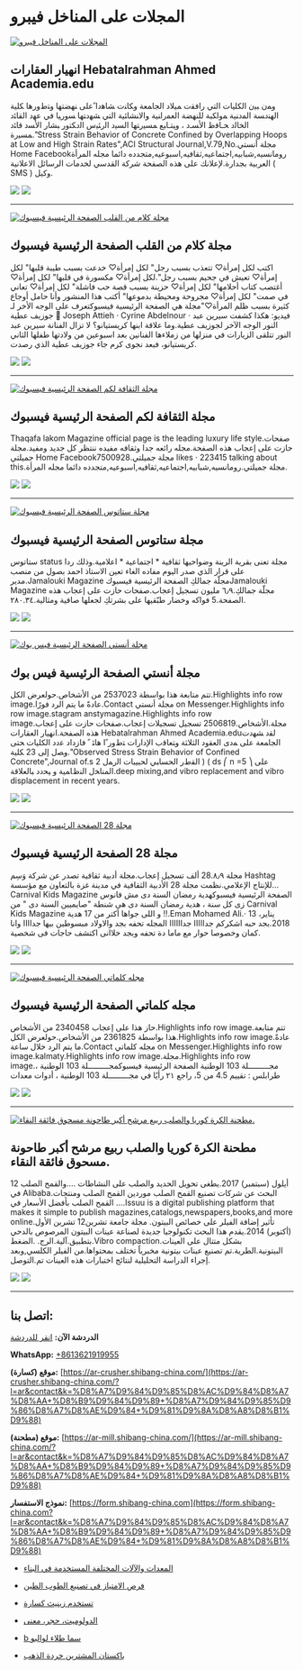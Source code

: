 # المجلات على المناخل فيبرو

<a href="https://swt.shibang-china.com/?l=ar&img&k=%D8%A7%D9%84%D9%85%D8%AC%D9%84%D8%A7%D8%AA+%D8%B9%D9%84%D9%89+%D8%A7%D9%84%D9%85%D9%86%D8%A7%D8%AE%D9%84+%D9%81%D9%8A%D8%A8%D8%B1%D9%88" target="_blank">![المجلات على المناخل فيبرو](http://static.shibang-china.com/all-800x300/237.jpg)</a>

## انهيار العقارات Hebatalrahman Ahmed Academia.edu
ﻭﻤﻥ ﺒﻴﻥ ﺍﻟﻜﻠﻴﺎﺕ ﺍﻟﺘﻲ ﺭﺍﻓﻘﺕ ﻤﻴﻼﺩ ﺍﻟﺠﺎﻤﻌﺔ ﻭﻜﺎﻨﺕ ﺸﺎﻫﺩﺍﹰﻋﻠﻰ ﻨﻬﻀﺘﻬﺎ ﻭﺘﻁﻭﺭﻫﺎ ﻜﻠﻴﺔ ﺍﻟﻬﻨﺩﺴﺔ ﺍﻟﻤﺩﻨﻴﺔ ﻤﻭﺍﻜﺒﺔ ﻟﻠﻨﻬﻀﺔ ﺍﻟﻌﻤﺭﺍﻨﻴﺔ ﻭﺍﻻﻨﺸﺎﺌﻴﺔ ﺍﻟﺘﻲ ﺸﻬﺩﺘﻬﺎ ﺴﻭﺭﻴﺎ ﻓﻲ ﻋﻬﺩ ﺍﻟﻘﺎﺌﺩ ﺍﻟﺨﺎﻟﺩ ﺤـﺎﻓﻅ ﺍﻷﺴـﺩ ، ﻭﻴﺘـﺎﺒﻊ ﻤﺴﻴﺭﺘﻬﺎ ﺍﻟﺴﻴﺩ ﺍﻟﺭﺌﻴﺱ ﺍﻟﺩﻜﺘﻭﺭ ﺒﺸﺎﺭ ﺍﻷﺴﺩ ﻗﺎﺌﺩ ﻤﺴﻴﺭﺓ.&quot;Stress Strain Behavior of Concrete Confined by Overlapping Hoops at Low and High Strain Rates&quot;,ACI Structural Journal,V.79,No.مجلة أنستي Home Facebookرومانسيه,شبابيه,اجتماعيه,ثقافيه,اسبوعيه,متجدده دائما مجله المرأة العربية بجدارة.لإعلانك على هذه الصفحة شركة القدسي لخدمات الرسائل الاعلانية ( SMS ) وكيل.


<a href="https://whatsapp.shibangsoft.com/WhatsApp.php" target="_blank" title="WhatsApp">![](http://static.shibang-china.com/icon/whatsapp.png)</a> <a href="https://swt.shibang-china.com/?l=ar&icon&k=%D8%A7%D9%84%D9%85%D8%AC%D9%84%D8%A7%D8%AA+%D8%B9%D9%84%D9%89+%D8%A7%D9%84%D9%85%D9%86%D8%A7%D8%AE%D9%84+%D9%81%D9%8A%D8%A8%D8%B1%D9%88" target="_blank">![](http://static.shibang-china.com/icon/chat-ar.png)</a>

---

<a href="https://swt.shibang-china.com/?l=ar&img&k=%D8%A7%D9%84%D9%85%D8%AC%D9%84%D8%A7%D8%AA+%D8%B9%D9%84%D9%89+%D8%A7%D9%84%D9%85%D9%86%D8%A7%D8%AE%D9%84+%D9%81%D9%8A%D8%A8%D8%B1%D9%88" target="_blank">![مجلة كلام من القلب الصفحة الرئيسية فيسبوك](http://static.shibang-china.com/all-800x300/1473.jpg)</a>

## مجلة كلام من القلب الصفحة الرئيسية فيسبوك
اكتب لكل إمرأة♡ تتعذب بسبب رجل&quot; لكل إمرأة♡ خدعت بسبب طيبة قلبها&quot; لكل إمرأة♡ تعيش في جحيم بسبب رجل&quot;.لكل إمرأة♡ مكسورة في قلبها&quot; لكل إمرأة♡ أغتصب كتاب أحلامها&quot; لكل إمرأة♡ حزينة بسبب قصة حب فاشلة&quot; لكل إمرأة♡ تعاني في صمت&quot; لكل إمرأة♡ مجروحة ومحيطة بدموعها&quot; أكتب هذا المنشور وأنا حامل أوجاع كثيرة بسبب ظلم المرأة♡&quot;مجلة هي الصفحة الرئيسية فيسبوكتعرف على الوجه الأخر لـ جوزيف عطية 🤔 Joseph Attieh &middot; Cyrine Abdelnour &middot; فيديو: هكذا كشفت سيرين عبد النور الوجه الآخر لجوزيف عطية.وما علاقة ابنها كريستيانو؟ لا تزال الفنانة سيرين عبد النور تتلقى الزيارات في منزلها من زملاءها الفنانين بعد اسبوعين من ولادتها طفلها الثاني كريستيانو، فبعد نجوى كرم جاء جوزيف عطية الذي رصدت.


<a href="https://whatsapp.shibangsoft.com/WhatsApp.php" target="_blank" title="WhatsApp">![](http://static.shibang-china.com/icon/whatsapp.png)</a> <a href="https://swt.shibang-china.com/?l=ar&icon&k=%D8%A7%D9%84%D9%85%D8%AC%D9%84%D8%A7%D8%AA+%D8%B9%D9%84%D9%89+%D8%A7%D9%84%D9%85%D9%86%D8%A7%D8%AE%D9%84+%D9%81%D9%8A%D8%A8%D8%B1%D9%88" target="_blank">![](http://static.shibang-china.com/icon/chat-ar.png)</a>

---

<a href="https://swt.shibang-china.com/?l=ar&img&k=%D8%A7%D9%84%D9%85%D8%AC%D9%84%D8%A7%D8%AA+%D8%B9%D9%84%D9%89+%D8%A7%D9%84%D9%85%D9%86%D8%A7%D8%AE%D9%84+%D9%81%D9%8A%D8%A8%D8%B1%D9%88" target="_blank">![مجلة الثقافة لكم الصفحة الرئيسية فيسبوك](http://static.shibang-china.com/all-800x300/1337.jpg)</a>

## مجلة الثقافة لكم الصفحة الرئيسية فيسبوك
Thaqafa lakom Magazine official page is the leading luxury life style.صفحات حازت على إعجاب هذه الصفحة.مجله رائعه جدا وثقافه مفيده ننتظر كل جديد ومفيد.مجلة جميلتي Home Facebookمجلة جميلتي.7500928 likes · 223415 talking about this.مجلة جميلتي.رومانسيه,شبابيه,اجتماعيه,ثقافيه,اسبوعيه,متجدده دائما مجله المرأة.


<a href="https://whatsapp.shibangsoft.com/WhatsApp.php" target="_blank" title="WhatsApp">![](http://static.shibang-china.com/icon/whatsapp.png)</a> <a href="https://swt.shibang-china.com/?l=ar&icon&k=%D8%A7%D9%84%D9%85%D8%AC%D9%84%D8%A7%D8%AA+%D8%B9%D9%84%D9%89+%D8%A7%D9%84%D9%85%D9%86%D8%A7%D8%AE%D9%84+%D9%81%D9%8A%D8%A8%D8%B1%D9%88" target="_blank">![](http://static.shibang-china.com/icon/chat-ar.png)</a>

---

<a href="https://swt.shibang-china.com/?l=ar&img&k=%D8%A7%D9%84%D9%85%D8%AC%D9%84%D8%A7%D8%AA+%D8%B9%D9%84%D9%89+%D8%A7%D9%84%D9%85%D9%86%D8%A7%D8%AE%D9%84+%D9%81%D9%8A%D8%A8%D8%B1%D9%88" target="_blank">![مجلة ستاتوس الصفحة الرئيسية فيسبوك](http://static.shibang-china.com/all-800x300/644.jpg)</a>

## مجلة ستاتوس الصفحة الرئيسية فيسبوك
ستاتوس status مجلة تعنى بقرية الرينة وضواحيها ثقافية * اجتماعية * اعلامية.وذلك ردا على قرار الذي صدر اليوم مفاده الغاء تعين الاستاذ احمد بصول من منصب مدير.Jamalouki Magazine مجلّة جمالكِ الصفحة الرئيسية فيسبوكJamalouki Magazine مجلّة جمالكِ.٦٫٩ مليون تسجيل إعجاب.صفحات حازت على إعجاب هذه الصفحة.5 فواكه وخضار طبّقيها على بشرتكِ لجعلها صافية ومثالية.٢٨٠.٣٤.


<a href="https://whatsapp.shibangsoft.com/WhatsApp.php" target="_blank" title="WhatsApp">![](http://static.shibang-china.com/icon/whatsapp.png)</a> <a href="https://swt.shibang-china.com/?l=ar&icon&k=%D8%A7%D9%84%D9%85%D8%AC%D9%84%D8%A7%D8%AA+%D8%B9%D9%84%D9%89+%D8%A7%D9%84%D9%85%D9%86%D8%A7%D8%AE%D9%84+%D9%81%D9%8A%D8%A8%D8%B1%D9%88" target="_blank">![](http://static.shibang-china.com/icon/chat-ar.png)</a>

---

<a href="https://swt.shibang-china.com/?l=ar&img&k=%D8%A7%D9%84%D9%85%D8%AC%D9%84%D8%A7%D8%AA+%D8%B9%D9%84%D9%89+%D8%A7%D9%84%D9%85%D9%86%D8%A7%D8%AE%D9%84+%D9%81%D9%8A%D8%A8%D8%B1%D9%88" target="_blank">![مجلة أنستي الصفحة الرئيسية فيس بوك](http://static.shibang-china.com/all-800x300/969.jpg)</a>

## مجلة أنستي الصفحة الرئيسية فيس بوك
تتم متابعة هذا بواسطة 2537023 من الأشخاص.حولعرض الكل.Highlights info row image.عادةً ما يتم الرد فورًا.Contact مجلة أنستي on Messenger.Highlights info row image.stagram anstymagazine.Highlights info row image.مجلة.الأشخاص.2506819 تسجيل تسجيلات إعجاب.صفحات حازت على إعجاب هذه الصفحة.انهيار العقارات Hebatalrahman Ahmed Academia.eduﻟﻘﺩ ﺸﻬﺩﺕ ﺍﻟﺠﺎﻤﻌﺔ ﻋﻠﻰ ﻤﺩﻯ ﺍﻟﻌﻘﻭﺩ ﺍﻟﺜﻼﺜﺔ ﻭﺘﻌﺎﻗﺏ ﺍﻹﺩﺍﺭﺍﺕ ﺘﻁﻭﺭﹰﺍ ﻫﺎﺌ ﹰ ﻓﺎﺯﺩﺍﺩ ﻋﺩﺩ ﺍﻟﻜﻠﻴﺎﺕ ﺤﺘﻰ ﻭﺼل ﺇﻟﻰ 23 ﻜﻠﻴﺔ.&quot;Observed Stress Strain Behavior of Confined Concrete&quot;,Journal of.s 2 ﺍﻟﻘﻁﺭ ﺍﻟﺤﺴﺎﺒﻲ ﻟﺤﺒﻴﺒﺎﺕ ﺍﻟﺭﻤل ) ( ds ⎛ n =5 ⎞ ﻋﻠﻰ ﺍﻟﻤﻨﺎﺨل ﺍﻟﻨﻅﺎﻤﻴﺔ ﻭ ﻴﺤﺩﺩ ﺒﺎﻟﻌﻼﻗﺔ.deep mixing,and vibro replacement and vibro displacement in recent years.


<a href="https://whatsapp.shibangsoft.com/WhatsApp.php" target="_blank" title="WhatsApp">![](http://static.shibang-china.com/icon/whatsapp.png)</a> <a href="https://swt.shibang-china.com/?l=ar&icon&k=%D8%A7%D9%84%D9%85%D8%AC%D9%84%D8%A7%D8%AA+%D8%B9%D9%84%D9%89+%D8%A7%D9%84%D9%85%D9%86%D8%A7%D8%AE%D9%84+%D9%81%D9%8A%D8%A8%D8%B1%D9%88" target="_blank">![](http://static.shibang-china.com/icon/chat-ar.png)</a>

---

<a href="https://swt.shibang-china.com/?l=ar&img&k=%D8%A7%D9%84%D9%85%D8%AC%D9%84%D8%A7%D8%AA+%D8%B9%D9%84%D9%89+%D8%A7%D9%84%D9%85%D9%86%D8%A7%D8%AE%D9%84+%D9%81%D9%8A%D8%A8%D8%B1%D9%88" target="_blank">![مجلة 28 الصفحة الرئيسية فيسبوك](http://static.shibang-china.com/all-800x300/105.jpg)</a>

## مجلة 28 الصفحة الرئيسية فيسبوك
مجلة 28.٨٫٩ ألف تسجيل إعجاب.مجلة أدبية ثقافية تصدر عن شركة وَسِم Hashtag للإنتاج الإعلامي.نظمت مجلة 28 الأدبية الثقافية في مدينة غزة بالتعاون مع مؤسسة…Carnival Kids Magazine الصفحة الرئيسية فيسبوكهدية رمضان السنة دى مش فانوس زى كل سنة ، هدية رمضان السنة دى هى شنطة &quot;صايميين السنة دى &quot; من Carnival Kids Magazine و اللى جواها أكتر من 17 هدية !!.Eman Mohamed Ali.· 13 يناير، 2018.بجد حبه اشكركم جدااااا جداااااا المجله تحفه بجد والاولاد مبسوطين بيها جداااا وانا كمان وخصوصا حوار مع ماما دة تحفه وبجد خلاانى اكتشف حاجات فى شخصية.


<a href="https://whatsapp.shibangsoft.com/WhatsApp.php" target="_blank" title="WhatsApp">![](http://static.shibang-china.com/icon/whatsapp.png)</a> <a href="https://swt.shibang-china.com/?l=ar&icon&k=%D8%A7%D9%84%D9%85%D8%AC%D9%84%D8%A7%D8%AA+%D8%B9%D9%84%D9%89+%D8%A7%D9%84%D9%85%D9%86%D8%A7%D8%AE%D9%84+%D9%81%D9%8A%D8%A8%D8%B1%D9%88" target="_blank">![](http://static.shibang-china.com/icon/chat-ar.png)</a>

---

<a href="https://swt.shibang-china.com/?l=ar&img&k=%D8%A7%D9%84%D9%85%D8%AC%D9%84%D8%A7%D8%AA+%D8%B9%D9%84%D9%89+%D8%A7%D9%84%D9%85%D9%86%D8%A7%D8%AE%D9%84+%D9%81%D9%8A%D8%A8%D8%B1%D9%88" target="_blank">![مجله كلماتي الصفحة الرئيسية فيسبوك](http://static.shibang-china.com/all-800x300/475.jpg)</a>

## مجله كلماتي الصفحة الرئيسية فيسبوك
حاز هذا على إعجاب 2340458 من الأشخاص.Highlights info row image.تتم متابعة هذا بواسطة 2361825 من الأشخاص.حولعرض الكل.Highlights info row image.عادةً ما يتم الرد خلال ساعة.Contact مجله كلماتي on Messenger.Highlights info row image.kalmaty.Highlights info row image.مجلة.Highlights info row image.مجـــــــــلة 103 الوطنية الصفحة الرئيسية فيسبوكمجـــــــــلة 103 الوطنية ، طرابلس : تقييم 4.5 من 5، راجع ٢١ رأيًا في مجـــــــــلة 103 الوطنية ، أدوات معدات‏


<a href="https://whatsapp.shibangsoft.com/WhatsApp.php" target="_blank" title="WhatsApp">![](http://static.shibang-china.com/icon/whatsapp.png)</a> <a href="https://swt.shibang-china.com/?l=ar&icon&k=%D8%A7%D9%84%D9%85%D8%AC%D9%84%D8%A7%D8%AA+%D8%B9%D9%84%D9%89+%D8%A7%D9%84%D9%85%D9%86%D8%A7%D8%AE%D9%84+%D9%81%D9%8A%D8%A8%D8%B1%D9%88" target="_blank">![](http://static.shibang-china.com/icon/chat-ar.png)</a>

---

<a href="https://swt.shibang-china.com/?l=ar&img&k=%D8%A7%D9%84%D9%85%D8%AC%D9%84%D8%A7%D8%AA+%D8%B9%D9%84%D9%89+%D8%A7%D9%84%D9%85%D9%86%D8%A7%D8%AE%D9%84+%D9%81%D9%8A%D8%A8%D8%B1%D9%88" target="_blank">![مطحنة الكرة كوريا والصلب ربيع مرشح أكبر طاحونة مسحوق فائقة النقاء.](http://static.shibang-china.com/all-800x300/211.jpg)</a>

## مطحنة الكرة كوريا والصلب ربيع مرشح أكبر طاحونة مسحوق فائقة النقاء.
12 أيلول (سبتمبر) 2017.يطغى تحويل الحديد والصلب على النشاطات ….والقمح الصلب في Alibaba.البحث عن شركات تصنيع القمح الصلب موردين القمح الصلب ومنتجات القمح الصلب بأفضل الأسعار في ….Issuu is a digital publishing platform that makes it simple to publish magazines,catalogs,newspapers,books,and more online.تأثير إضافة الفيلر على خصائص البيتون. مجلة جامعة تشرين12 تشرين الأول (أكتوبر) 2014.يقدم هذا البحث تكنولوجيا جديدة لصناعة عينات البيتون المرصوص بالدحي بتطبيق.آلية.الرج. .الضغط.Vibro compaction.بشكل متتال على العينات البيتونية.الطرية.تم تصنيع عينات بيتونية مخبرياً تختلف بمحتواها.من الفيلر الكلسي,وبعد إجراء الدراسة التحليلية لنتائج اختبارات هذه العينات تم.التوصل.


<a href="https://whatsapp.shibangsoft.com/WhatsApp.php" target="_blank" title="WhatsApp">![](http://static.shibang-china.com/icon/whatsapp.png)</a> <a href="https://swt.shibang-china.com/?l=ar&icon&k=%D8%A7%D9%84%D9%85%D8%AC%D9%84%D8%A7%D8%AA+%D8%B9%D9%84%D9%89+%D8%A7%D9%84%D9%85%D9%86%D8%A7%D8%AE%D9%84+%D9%81%D9%8A%D8%A8%D8%B1%D9%88" target="_blank">![](http://static.shibang-china.com/icon/chat-ar.png)</a>

---
## اتصل بنا:

**الدردشة الآن:** [انقر للدردشة](https://swt.shibang-china.com?l=ar&contact&k=%D8%A7%D9%84%D9%85%D8%AC%D9%84%D8%A7%D8%AA+%D8%B9%D9%84%D9%89+%D8%A7%D9%84%D9%85%D9%86%D8%A7%D8%AE%D9%84+%D9%81%D9%8A%D8%A8%D8%B1%D9%88)

**WhatsApp:**  [+8613621919955](https://whatsapp.shibangsoft.com/WhatsApp.php)

**موقع (كسارة):** [https://ar-crusher.shibang-china.com/](https://ar-crusher.shibang-china.com/?l=ar&contact&k=%D8%A7%D9%84%D9%85%D8%AC%D9%84%D8%A7%D8%AA+%D8%B9%D9%84%D9%89+%D8%A7%D9%84%D9%85%D9%86%D8%A7%D8%AE%D9%84+%D9%81%D9%8A%D8%A8%D8%B1%D9%88)

**موقع (مطحنة):** [https://ar-mill.shibang-china.com/](https://ar-mill.shibang-china.com/?l=ar&contact&k=%D8%A7%D9%84%D9%85%D8%AC%D9%84%D8%A7%D8%AA+%D8%B9%D9%84%D9%89+%D8%A7%D9%84%D9%85%D9%86%D8%A7%D8%AE%D9%84+%D9%81%D9%8A%D8%A8%D8%B1%D9%88)

**نموذج الاستفسار:** [https://form.shibang-china.com](https://form.shibang-china.com?l=ar&contact&k=%D8%A7%D9%84%D9%85%D8%AC%D9%84%D8%A7%D8%AA+%D8%B9%D9%84%D9%89+%D8%A7%D9%84%D9%85%D9%86%D8%A7%D8%AE%D9%84+%D9%81%D9%8A%D8%A8%D8%B1%D9%88)

* [المعدات والآلات المختلفة المستخدمة في البناء](../35/%D8%A7%D9%84%D9%85%D8%B9%D8%AF%D8%A7%D8%AA%20%D9%88%D8%A7%D9%84%D8%A2%D9%84%D8%A7%D8%AA%20%D8%A7%D9%84%D9%85%D8%AE%D8%AA%D9%84%D9%81%D8%A9%20%D8%A7%D9%84%D9%85%D8%B3%D8%AA%D8%AE%D8%AF%D9%85%D8%A9%20%D9%81%D9%8A%20%D8%A7%D9%84%D8%A8%D9%86%D8%A7%D8%A1.md)

* [فرص الامتياز في تصنيع الطوب الطين](../32/%D9%81%D8%B1%D8%B5%20%D8%A7%D9%84%D8%A7%D9%85%D8%AA%D9%8A%D8%A7%D8%B2%20%D9%81%D9%8A%20%D8%AA%D8%B5%D9%86%D9%8A%D8%B9%20%D8%A7%D9%84%D8%B7%D9%88%D8%A8%20%D8%A7%D9%84%D8%B7%D9%8A%D9%86.md)

* [تستخدم زينيث كسارة](../34/%D8%AA%D8%B3%D8%AA%D8%AE%D8%AF%D9%85%20%D8%B2%D9%8A%D9%86%D9%8A%D8%AB%20%D9%83%D8%B3%D8%A7%D8%B1%D8%A9.md)

* [الدولوميت، حجر، معنى](../32/%D8%A7%D9%84%D8%AF%D9%88%D9%84%D9%88%D9%85%D9%8A%D8%AA%D8%8C%20%D8%AD%D8%AC%D8%B1%D8%8C%20%D9%85%D8%B9%D9%86%D9%89.md)

* [b سما طلاء لوالبو](../34/b%20%D8%B3%D9%85%D8%A7%20%D8%B7%D9%84%D8%A7%D8%A1%20%D9%84%D9%88%D8%A7%D9%84%D8%A8%D9%88.md)

* [باكستان المشترين خردة الذهب](../34/%D8%A8%D8%A7%D9%83%D8%B3%D8%AA%D8%A7%D9%86%20%D8%A7%D9%84%D9%85%D8%B4%D8%AA%D8%B1%D9%8A%D9%86%20%D8%AE%D8%B1%D8%AF%D8%A9%20%D8%A7%D9%84%D8%B0%D9%87%D8%A8.md)